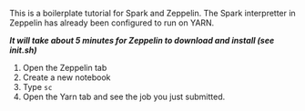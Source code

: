 This is a boilerplate tutorial for Spark and Zeppelin. The Spark interpretter in Zeppelin has already been configured to run on YARN.

***It will take about 5 minutes for Zeppelin to download and install (see init.sh)***

1. Open the Zeppelin tab
2. Create a new notebook
3. Type `sc`
4. Open the Yarn tab and see the job you just submitted.

